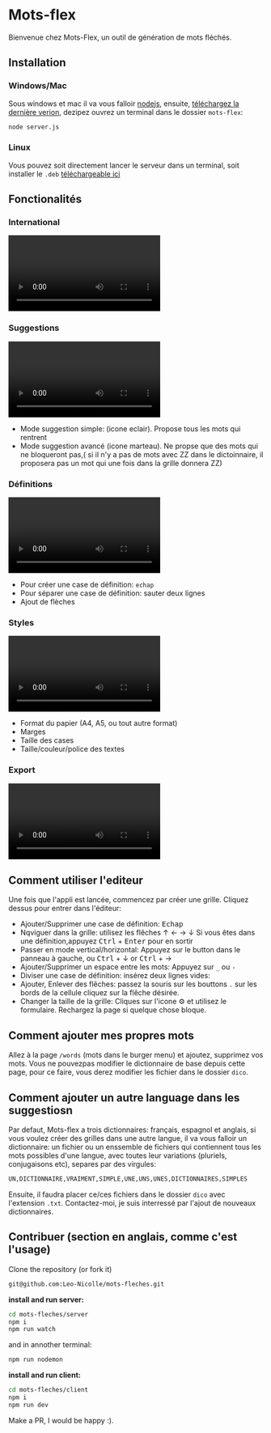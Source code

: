 # Mots-flex

Bienvenue chez Mots-Flex, un outil de génération de mots fléchés.

## Installation

### Windows/Mac

Sous windows et mac il va vous falloir [nodejs](https://nodejs.org/en/download), ensuite, [téléchargez la dernière verion](https://github.com/Leo-Nicolle/mots-fleches/releases/latest), dezipez ouvrez un terminal dans le dossier `mots-flex`: 
```bash
node server.js
```

### Linux
Vous pouvez soit directement lancer le serveur dans un terminal, soit installer le `.deb` [téléchargeable ici](https://github.com/Leo-Nicolle/mots-fleches/releases/latest)


## Fonctionalités
### International

![](https://user-images.githubusercontent.com/7451806/233158317-e1bd727d-6dcc-4ea6-8683-e1d800f02a99.mp4)
### Suggestions

![](https://user-images.githubusercontent.com/7451806/226173711-224940ab-17fe-4495-aeca-3f058996eaa8.mp4)

 - Mode suggestion simple: (icone eclair). Propose tous les mots qui rentrent
 - Mode suggestion avancé (icone marteau). Ne propse que des mots qui ne bloqueront pas,( si il n'y a pas de mots avec ZZ dans le dictoinnaire, il proposera pas un mot qui une fois dans la grille donnera ZZ) 


### Définitions

![](https://user-images.githubusercontent.com/7451806/226173722-e1e6e5ba-1f39-4c68-9452-35094e7abe33.mp4)

 - Pour créer une case de définition: `echap`
 - Pour séparer une case de définition: sauter deux lignes
 - Ajout de flèches

### Styles

![](https://user-images.githubusercontent.com/7451806/226175011-0e5de156-70da-4955-9490-dbc411927484.mp4)

 - Format du papier (A4, A5, ou tout autre format)
 - Marges
 - Taille des cases
 - Taille/couleur/police des textes

### Export

![](https://user-images.githubusercontent.com/7451806/232314140-940b8ddf-0f99-47fa-a0ac-4db266715133.mp4)


## Comment utiliser l'editeur
Une fois que l'appli est lancée, commencez par créer une grille. Cliquez dessus pour entrer dans l'éditeur:

 - Ajouter/Supprimer une case de définition: <kbd>Echap</kbd>
 - Nqviguer dans la grille: utilisez les flêches &uarr; &larr; &rarr; &darr; Si vous êtes dans une définition,appuyez <kbd>Ctrl</kbd> + <kbd>Enter</kbd> pour en sortir
 - Passer en mode vertical/horizontal: Appuyez  sur le button dans le panneau à gauche, ou <kbd>Ctrl</kbd> + &darr; or <kbd>Ctrl</kbd> + &rarr;
 - Ajouter/Supprimer un espace entre les mots: Appuyez sur `_` ou `-`
 - Diviser une case de définition: insérez deux lignes vides:
 - Ajouter, Enlever des flêches: passez la souris sur les bouttons `.` sur les bords de la cellule cliquez sur la flêche désirée.
 - Changer la taille de la grille: Cliques sur l'icone :gear: et utilisez le formulaire. Rechargez la page si quelque chose bloque. 

## Comment ajouter mes propres mots
Allez à la page `/words` (mots dans le burger menu) et ajoutez, supprimez vos mots. Vous ne pouvezpas modifier le dictionnaire de base depuis cette page, pour ce faire, vous derez modifier les fichier dans le dossier `dico`.

## Comment ajouter un autre language dans les suggestiosn

Par defaut, Mots-flex a trois dictionnaires: français, espagnol et anglais, si vous voulez créer des grilles dans une autre langue, il va vous falloir un dictionnaire: un fichier ou un enssemble de fichiers qui contiennent tous les mots possibles d'une langue, avec toutes leur variations (pluriels, conjugaisons etc), separes par des virgules:
```txt
UN,DICTIONNAIRE,VRAIMENT,SIMPLE,UNE,UNS,UNES,DICTIONNAIRES,SIMPLES
```
Ensuite, il faudra placer ce/ces fichiers dans le dossier `dico` avec l'extension `.txt`. Contactez-moi, je suis interressé par l'ajout de nouveaux dictionnaires.

## Contribuer (section en anglais, comme c'est l'usage)

Clone the repository (or fork it)
```sh
git@github.com:Leo-Nicolle/mots-fleches.git
```

**install and run server:**
```sh
cd mots-fleches/server
npm i
npm run watch
```
and in annother terminal:
```sh
npm run nodemon
```
**install and run client:**
```sh
cd mots-fleches/client
npm i
npm run dev
```
Make a PR, I would be happy :).
